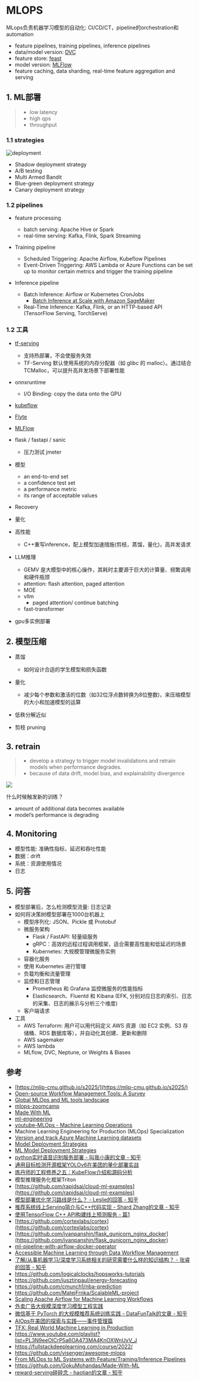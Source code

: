 # MLOPS

MLops负责机器学习模型的自动化: CI/CD/CT，pipeline的orchestration和automation

- feature pipelines, training pipelines, inference pipelines
- data/model version: [DVC](https://dvc.org/)
- feature store: [feast](https://docs.feast.dev/)
- model version: [MLFlow](https://mlflow.org/docs/latest/index.html)
- feature caching, data sharding, real-time feature aggregation and serving

## 1. ML部署

> - low latency
> - high qps
> - throughput

### 1.1 strategies

![deployment](../.github/assets/02ml-deployment.png)

- Shadow deployment strategy
- A/B testing
- Multi Armed Bandit
- Blue-green deployment strategy
- Canary deployment strategy

### 1.2 pipelines

- feature processing

  - batch serving: Apache Hive or Spark
  - real-time serving: Kafka, Flink, Spark Streaming

- Training pipeline

  - Scheduled Triggering: Apache Airflow, Kubeflow Pipelines
  - Event-Driven Triggering: AWS Lambda or Azure Functions can be set up to monitor certain metrics and trigger the training pipeline

- Inference pipeline
  - Batch Inference: Airflow or Kubernetes CronJobs
    - [Batch Inference at Scale with Amazon SageMaker](https://aws.amazon.com/blogs/architecture/batch-inference-at-scale-with-amazon-sagemaker/)
  - Real-Time Inference: Kafka, Flink, or an HTTP-based API (TensorFlow Serving, TorchServe)

### 1.2 工具

- [tf-serving](https://github.com/tensorflow/serving)
  - 支持热部署，不会使服务失效
  - TF-Serving 默认使用系统的内存分配器（如 glibc 的 malloc）。通过结合 TCMalloc，可以提升高并发场景下部署性能
- onnxruntime
  - I/O Binding: copy the data onto the GPU
- [kubeflow](https://github.com/kubeflow/examples/tree/master)
- [Flyte](https://github.com/flyteorg/flyte)
- [MLFlow](https://mlflow.org/docs/latest/getting-started/intro-quickstart)
- flask / fastapi / sanic
  - 压力测试 jmeter
- 模型
  - an end-to-end set
  - a confidence test set
  - a performance metric
  - its range of acceptable values
- Recovery

- 量化

- 高性能

  - C++重写inference，配上模型加速措施(剪枝，蒸馏，量化)，高并发请求

- LLM推理

  - GEMV 是大模型中的核心操作，其耗时主要源于巨大的计算量、频繁调用和硬件瓶颈
  - attention: flash attention, paged attention
  - MOE
  - vllm
    - paged attention/ continue batching
  - fast-transformer

- gpu多实例部署

## 2. 模型压缩

- 蒸馏

  - 如何设计合适的学生模型和损失函数

- 量化

  - 减少每个参数和激活的位数（如32位浮点数转换为8位整数)，来压缩模型的大小和加速模型的运算

- 低秩分解近似

- 剪枝 pruning

## 3. retrain

> - develop a strategy to trigger model invalidations and retrain models when performance degrades.
> - because of data drift, model bias, and explainability divergence

![](../.github/assets/02ml-retraining.png)

什么时候触发新的训练？

- amount of additional data becomes available
- model’s performance is degrading

## 4. Monitoring

- 模型性能: 准确性指标，延迟和吞吐性能
- 数据：drift
- 系统：资源使用情况
- 日志

## 5. 问答

- 模型部署后，怎么检测模型流量: 日志记录
- 如何将决策树模型部署在1000台机器上
  - 模型序列化: JSON、Pickle 或 Protobuf
  - 微服务架构
    - Flask / FastAPI: 轻量级服务
    - gRPC：高效的远程过程调用框架，适合需要高性能和低延迟的场景
    - Kubernetes: 大规模管理微服务实例
  - 容器化服务
  - 使用 Kubernetes 进行管理
  - 负载均衡和流量管理
  - 监控和日志管理
    - Prometheus 和 Grafana 监控微服务的性能指标
    - Elasticsearch、Fluentd 和 Kibana (EFK, 分别对应日志的索引、日志的采集、日志的展示与分析三个维度)
  - 客户端请求
- 工具
  - AWS Terraform: 用户可以用代码定义 AWS 资源（如 EC2 实例、S3 存储桶、RDS 数据库等），并自动化其创建、更新和删除
  - AWS sagemaker
  - AWS lambda
  - MLflow, DVC, Neptune, or Weights & Biases

## 参考

- [https://mlip-cmu.github.io/s2025/](https://mlip-cmu.github.io/s2025/)
- [Open-source Workflow Management Tools: A Survey](https://ploomber.io/blog/survey/#ploomber)
- [Global MLOps and ML tools landscape](https://www.mlreef.com/blog/global-mlops-and-ml-tools-landscape)
- [mlops-zoomcamp](https://github.com/DataTalksClub/mlops-zoomcamp)
- [Made With ML](https://madewithml.com/)
- [ml-engineering](https://github.com/stas00/ml-engineering/)
- [youtube-MLOps - Machine Learning Operations](https://www.youtube.com/playlist?list=PL3N9eeOlCrP5a6OA473MA4KnOXWnUyV_J)
- Machine Learning Engineering for Production (MLOps) Specialization
- [Version and track Azure Machine Learning datasets](https://learn.microsoft.com/en-us/azure/machine-learning/how-to-version-track-datasets?view=azureml-api-1)
- [Model Deployment Strategies](https://neptune.ai/blog/model-deployment-strategies)
- [ML Model Deployment Strategies](https://www.tensorops.ai/post/ml-model-deployment-strategies)
- [python实时语音识别服务部署 - 叫我小康的文章 - 知乎](https://zhuanlan.zhihu.com/p/467364921)
- [通用目标检测开源框架YOLOv6在美团的量化部署实战](https://tech.meituan.com/2022/09/22/yolov6-quantization-in-meituan.html)
- [炼丹师的工程修养之五：KubeFlow介绍和源码分析](https://zhuanlan.zhihu.com/p/98889237)
- 模型推理服务化框架Triton
- [https://github.com/rapidsai/cloud-ml-examples](https://github.com/rapidsai/cloud-ml-examples)
- [模型部署优化学习路线是什么？ - Leslie的回答 - 知乎](https://www.zhihu.com/question/411393222/answer/2359479242)
- [推荐系统线上Serving简介与C++代码实现 - Shard Zhang的文章 - 知乎](https://zhuanlan.zhihu.com/p/659652013)
- [使用TensorFlow C++ API构建线上预测服务 - 篇1](https://mathmach.com/6d246b32/)
- [https://github.com/cortexlabs/cortex](https://github.com/cortexlabs/cortex)
- [https://github.com/ivanpanshin/flask_gunicorn_nginx_docker](https://github.com/ivanpanshin/flask_gunicorn_nginx_docker)
- [ml-pipeline-with-airflow-docker-operator](https://github.com/coder2j/ml-pipeline-with-airflow-docker-operator)
- [Accessible Machine Learning through Data Workflow Management](https://www.uber.com/en-SG/blog/machine-learning-data-workflow-management/)
- [了解/从事机器学习/深度学习系统相关的研究需要什么样的知识结构？ - 张睿的回答 - 知乎](https://www.zhihu.com/question/315611053/answer/2288506497)
- https://github.com/logicalclocks/hopsworks-tutorials
- https://github.com/iusztinpaul/energy-forecasting
- https://github.com/cmunch1/nba-prediction
- https://github.com/MatejFrnka/ScalableML-project
- [Scaling Apache Airflow for Machine Learning Workflows](https://valohai.com/blog/scaling-airflow-machine-learning/)
- [外卖广告大规模深度学习模型工程实践](https://tech.meituan.com/2022/07/06/largescaledeeplearningmodel-engineeringpractice-in-mtwaimaiad.html)
- [微信基于 PyTorch 的大规模推荐系统训练实践 - DataFunTalk的文章 - 知乎](https://zhuanlan.zhihu.com/p/619060815)
- [AIOps在美团的探索与实践——事件管理篇](https://tech.meituan.com/2023/12/22/aiops-based-incident-management.html)
- [TFX: Real World Machine Learning in Production](https://cdn.oreillystatic.com/en/assets/1/event/298/TFX_%20Production%20ML%20pipelines%20with%20TensorFlow%20Presentation.pdf)
- https://www.youtube.com/playlist?list=PL3N9eeOlCrP5a6OA473MA4KnOXWnUyV_J
- https://fullstackdeeplearning.com/course/2022/
- https://github.com/visenger/awesome-mlops
- [From MLOps to ML Systems with Feature/Training/Inference Pipelines](https://www.hopsworks.ai/post/mlops-to-ml-systems-with-fti-pipelines)
- https://github.com/GokuMohandas/Made-With-ML
- [reward-serving碎碎念 - haotian的文章 - 知乎](https://zhuanlan.zhihu.com/p/32318287230)
